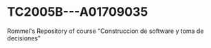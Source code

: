 # TC2005B---A01709035
Rommel's Repository of course "Construccion de software y toma de decisiones"
